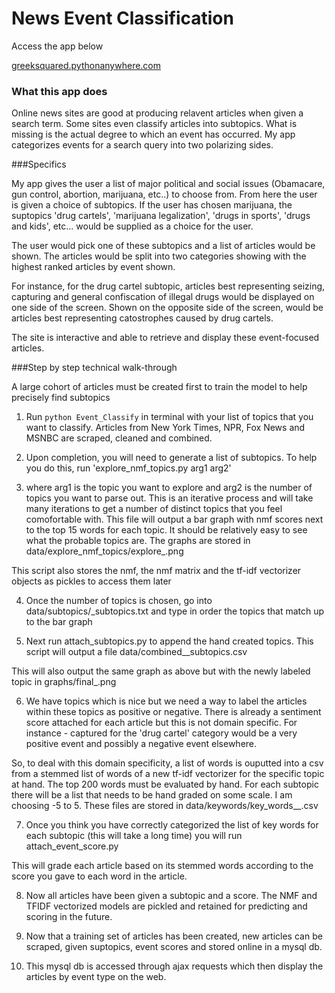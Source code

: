News Event Classification
=========

Access the app below

[greeksquared.pythonanywhere.com](http://greeksquared.pythonanywhere.com)

### What this app does

Online news sites are good at producing relavent articles when given a search term. Some sites even classify articles into subtopics. What is missing is the actual degree to which an event has occurred.  My app categorizes events for a search query into two polarizing sides. 

###Specifics

My app gives the user a list of major political and social issues (Obamacare, gun control, abortion, marijuana, etc..) to choose from. From here the user is given a choice of subtopics. If the user has chosen marijuana, the suptopics 'drug cartels', 'marijuana legalization', 'drugs in sports', 'drugs and kids', etc... would be supplied as a choice for the user.

The user would pick one of these subtopics and a list of articles would be shown. The articles would be split into two categories showing with the highest ranked articles by event shown.

For instance, for the drug cartel subtopic, articles best representing seizing, capturing and general confiscation of illegal drugs would be displayed on one side of the screen. Shown on the opposite side of the screen, would be articles best representing catostrophes caused by drug cartels.

The site is interactive and able to retrieve and display these event-focused articles.


###Step by step technical walk-through


A large cohort of articles must be created first to train the model to help precisely find subtopics

1. Run `python Event_Classify` in terminal with your list of topics that you want to classify. Articles from New York Times, NPR, Fox News and MSNBC are scraped, cleaned and combined.

2. Upon completion, you will need to generate a list of subtopics. To help you do this, run 'explore_nmf_topics.py arg1 arg2'

3. where arg1 is the topic you want to explore and arg2 is the number of topics you want to parse out. This is an iterative process and will take many iterations to get a number of distinct topics that you feel comofortable with. This file will output a bar graph with nmf scores next to the top 15 words for each topic. It should be relatively easy to see what the probable topics are. The graphs are stored in data/explore_nmf_topics/explore_<major category>.png

This script also stores the nmf, the nmf matrix and the tf-idf vectorizer objects as pickles to access them later

4. Once the number of topics is chosen, go into data/subtopics/<major category>_subtopics.txt and type in order the topics that match up to the bar graph

5. Next run  attach_subtopics.py <major category> to append the hand created topics. This script will output a file data/combined_<major category>_subtopics.csv

This will also output the same graph as above but with the newly labeled topic in graphs/final_<major category>.png

6. We have topics which is nice but we need a way to label the articles within these topics as positive or negative. There is already a sentiment score attached for each article but this is not domain specific. For instance - captured for the 'drug cartel' category would be a very positive event and possibly a negative event elsewhere. 

So, to deal with this domain specificity, a list of words is ouputted into a csv from a stemmed list of words of a new tf-idf vectorizer for the specific topic at hand. The top 200 words must be evaluated by hand. For each subtopic there will be a list that needs to be hand graded on some scale. I am choosing -5 to 5. These files are stored in data/keywords/key_words_<major category>_<subtopic>.csv

7. Once you think you have correctly categorized the list of key words for each subtopic (this will take a long time) you will run attach_event_score.py <major category>

This will grade each article based on its stemmed words according to the score you gave to each word in the article.

8. Now all articles have been given a subtopic and a score. The NMF and TFIDF vectorized models are pickled and retained for predicting and scoring in the future.

9. Now that a training set of articles has been created, new articles can be scraped, given suptopics, event scores and stored online in a mysql db.

10. This mysql db is accessed through ajax requests which then display the articles by event type on the web.



